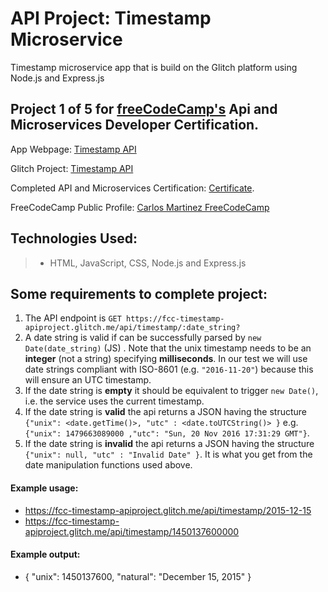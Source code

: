
# API Project: Timestamp Microservice
  Timestamp microservice app that is build on the Glitch platform using Node.js and Express.js

## Project 1 of 5 for [freeCodeCamp's](https://www.freecodecamp.com) Api and Microservices Developer Certification.

App Webpage: [Timestamp API](https://fcc-timestamp-apiproject.glitch.me "Timestamp App") 

Glitch Project: [Timestamp API](https://glitch.com/~fcc-timestamp-apiproject)
 
Completed API and Microservices Certification: [Certificate](https://www.freecodecamp.org/certification/carlitos/apis-and-microservices "FreeCodeCamp.Com").

FreeCodeCamp Public Profile: [Carlos Martinez FreeCodeCamp](https://www.freecodecamp.org/carlitos)

## Technologies Used:
> * HTML, JavaScript, CSS, Node.js and Express.js   

## Some requirements to complete project:
1. The API endpoint is `GET https://fcc-timestamp-apiproject.glitch.me/api/timestamp/:date_string?`
2. A date string is valid if can be successfully parsed by `new Date(date_string)` (JS) . Note that the unix timestamp needs to be an **integer** (not a string) specifying **milliseconds**. In our test we will use date strings compliant with ISO-8601 (e.g. `"2016-11-20"`) because this will ensure an UTC timestamp.
3. If the date string is **empty** it should be equivalent to trigger `new Date()`, i.e. the service uses the current timestamp.
4. If the date string is **valid** the api returns a JSON having the structure 
`{"unix": <date.getTime()>, "utc" : <date.toUTCString()> }`
e.g. `{"unix": 1479663089000 ,"utc": "Sun, 20 Nov 2016 17:31:29 GMT"}`.
5. If the date string is **invalid** the api returns a JSON having the structure `{"unix": null, "utc" : "Invalid Date" }`. It is what you get from the date manipulation functions used above.

#### Example usage:
* https://fcc-timestamp-apiproject.glitch.me/api/timestamp/2015-12-15
* https://fcc-timestamp-apiproject.glitch.me/api/timestamp/1450137600000

#### Example output:
* { "unix": 1450137600, "natural": "December 15, 2015" }
